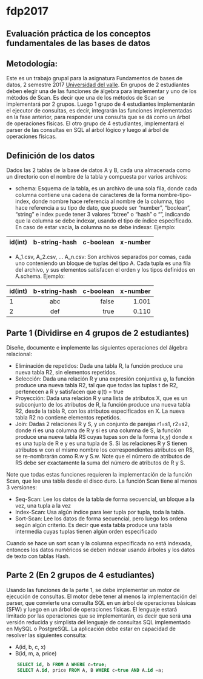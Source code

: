 # fdp2017
## Evaluación práctica de los conceptos fundamentales de las bases de datos

## Metodología:
Este es un trabajo grupal para la asignatura Fundamentos de bases de datos, 2 semestre 2017 [Universidad del valle](http://www.univalle.edu.co/). 
En grupos de 2 estudiantes deben elegir una de las funciones de álgebra para implementar y uno de los métodos de Scan. Es decir que una de los métodos de Scan se implementará por 2 grupos.
Luego 1 grupo de 4 estudiantes implementarán el ejecutor de consultas, es decir, integrarán las funciones implementadas en la fase anterior, para responder una consulta que se dá como un árbol de operaciones físicas.
El otro grupo de 4 estudiantes, implementará el parser de las consultas en SQL al árbol lógico y luego al árbol de operaciones físicas.



## Definición de los datos
Dados las 2 tablas de la base de datos A y B, cada una almacenada como un directorio con el nombre de la tabla y compuesta por varios archivos:
 - schema: Esquema de la tabla, es un archivo de una sola fila, donde 	cada columna contiene una cadena de caracteres de la forma nombre-tipo-index, donde nombre hace referencia al nombre de la columna, tipo hace referencia a su tipo de dato, que puede ser “number”, “boolean”, “string” e index puede tener 3 valores “btree” o “hash” o “”, indicando que la columna se debe indexar, usando el tipo de índice especificado. En caso de estar vacía, la columna no se debe indexar. Ejemplo:

| id(int)| b-string-hash | c-boolean  | x-number|
| -------|:-------------:| ----------:|--------:|


 - A_1.csv, A_2.csv, ... A_n.csv: Son archivos separados por comas, 	cada uno conteniendo un bloque de tuplas del tipo A. Cada tupla es una fila del archivo, y sus elementos satisfacen el orden y los tipos definidos en A.schema. Ejemplo:
 

| id(int)| b-string-hash | c-boolean  | x-number|
| -------|:-------------:| ----------:|--------:|
| 1|abc|false|1.001|
| 2|def|true|0.110|


## Parte 1  (Dividirse en 4 grupos de 2 estudiantes)

Diseñe, documente e implemente las siguientes operaciones del álgebra relacional:
 - Eliminación de repetidos: Dada una tabla R, la función produce una nueva tabla R2, sin elementos repetidos.
 - Selección: Dada una relación R y una expresión conjuntiva φ, la función produce una nueva tabla R2, tal que que todas las tuplas 	t de R2, pertenecen a R y satisfacen que φ(t) = true	
 - Proyección: Dada una relación R y una lista de atributos X, que es 	un subconjunto de los atributos de R, la función produce una nueva tabla R2, desde la tabla R, con los atributos especificados en X. La nueva tabla R2 no contiene elementos repetidos.
 - Join: Dadas 2 relaciones R y S, y un conjunto de parejas r1=s1, r2=s2, donde ri es una columna de R y si es una columna de S, la función produce una nueva tabla RS cuyas tupas son de la forma (x,y) donde x es una tupla de R e y es una tupla de S. Si las relaciones R y S tienen atributos w con el mismo nombre los correspondientes atributos en RS, se re-nombrarán como R.w y S.w. Note que el número de atributos de RS debe ser exactamente la suma del número de atributos de R y S.

Note que todas estas funciones requieren la implementación de la función Scan, que lee una tabla desde el disco duro. La función Scan tiene al menos 3 versiones:
 - Seq-Scan: Lee los datos de la tabla de forma secuencial, un bloque a la vez, una tupla a la vez
 - Index-Scan: Usa algún índice para leer tupla por tupla, toda la tabla.
 - Sort-Scan: Lee los datos de forma secuencial, pero luego los ordena según algún criterio. Es decir que esta tabla produce una tabla intermedia cuyas tuplas tienen 	algún orden especificado

Cuando se hace un sort scan y la columna especificada no está indexada, entonces los datos numéricos se deben indexar usando árboles y los datos de texto con tablas Hash.

## Parte 2 (En 2 grupos de 4 estudiantes)

Usando las funciones de la parte 1, se debe implementar un motor de ejecución de consultas. El motor debe tener al menos la implementación del parser, que convierte una consulta SQL en un árbol de operaciones básicas (SFW) y luego en un árbol de operaciones físicas. 
El lenguaje estará limitado por las operaciones que se implementarán, es decir que será una versión reducida y simplista del lenguaje de consultas SQL implementado en MySQL o PostgreSQL. 
La aplicación debe estar en capacidad de resolver las siguientes consulta:

 - A(id, b, c, x)
 - B(id, m, a, price)
 
```sql	
	SELECT id, b FROM A WHERE c=true;
	SELECT A.id, price FROM A, B WHERE c=true AND A.id =a;
```
